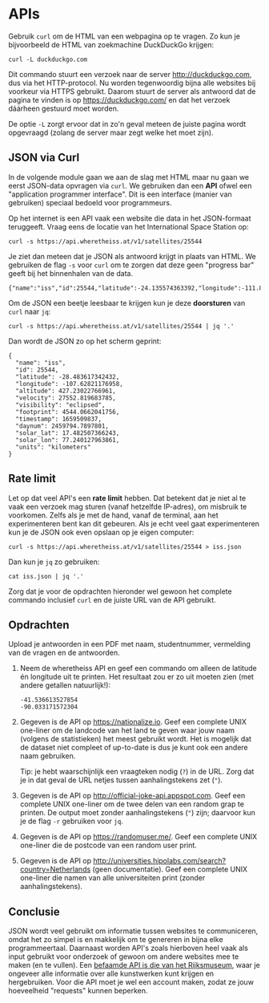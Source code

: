 # APIs

Gebruik `curl` om de HTML van een webpagina op te vragen. Zo kun je bijvoorbeeld de HTML van zoekmachine DuckDuckGo krijgen:

    curl -L duckduckgo.com

Dit commando stuurt een verzoek naar de server http://duckduckgo.com, dus via het HTTP-protocol. Nu worden tegenwoordig bijna alle websites bij voorkeur via HTTPS gebruikt. Daarom stuurt de server als antwoord dat de pagina te vinden is op https://duckduckgo.com/ en dat het verzoek dáárheen gestuurd moet worden.

De optie `-L` zorgt ervoor dat in zo'n geval meteen de juiste pagina wordt opgevraagd (zolang de server maar zegt welke het moet zijn).

## JSON via Curl

In de volgende module gaan we aan de slag met HTML maar nu gaan we eerst JSON-data opvragen via `curl`. We gebruiken dan een **API** ofwel een "application programmer interface". Dit is een interface (manier van gebruiken) speciaal bedoeld voor programmeurs.

Op het internet is een API vaak een website die data in het JSON-formaat teruggeeft. Vraag eens de locatie van het International Space Station op:

    curl -s https://api.wheretheiss.at/v1/satellites/25544

Je ziet dan meteen dat je JSON als antwoord krijgt in plaats van HTML. We gebruiken de flag `-s` voor `curl` om te zorgen dat deze geen "progress bar" geeft bij het binnenhalen van de data.

    {"name":"iss","id":25544,"latitude":-24.135574363392,"longitude":-111.86401960141,"altitude":425.37210858971,"velocity":27557.51464498,"visibility":"eclipsed","footprint":4534.693976796,"timestamp":1659509744,"daynum":2459794.7887037,"solar_lat":17.482788938462,"solar_lon":77.627649838076,"units":"kilometers"}

Om de JSON een beetje leesbaar te krijgen kun je deze **doorsturen** van `curl` naar `jq`:

    curl -s https://api.wheretheiss.at/v1/satellites/25544 | jq '.'

Dan wordt de JSON zo op het scherm geprint:

    {
      "name": "iss",
      "id": 25544,
      "latitude": -28.483617342432,
      "longitude": -107.62821176958,
      "altitude": 427.23022766961,
      "velocity": 27552.819683785,
      "visibility": "eclipsed",
      "footprint": 4544.0662041756,
      "timestamp": 1659509837,
      "daynum": 2459794.7897801,
      "solar_lat": 17.482507366243,
      "solar_lon": 77.240127963861,
      "units": "kilometers"
    }

## Rate limit

Let op dat veel API's een **rate limit** hebben. Dat betekent dat je niet al te vaak een verzoek mag sturen (vanaf hetzelfde IP-adres), om misbruik te voorkomen. Zelfs als je met de hand, vanaf de terminal, aan het experimenteren bent kan dit gebeuren. Als je echt veel gaat experimenteren kun je de JSON ook even opslaan op je eigen computer:

    curl -s https://api.wheretheiss.at/v1/satellites/25544 > iss.json

Dan kun je `jq` zo gebruiken:

    cat iss.json | jq '.'

Zorg dat je voor de opdrachten hieronder wel gewoon het complete commando inclusief `curl` en de juiste URL van de API gebruikt.

## Opdrachten

Upload je antwoorden in een PDF met naam, studentnummer, vermelding van de vragen en de antwoorden.

1.  Neem de wheretheiss API en geef een commando om alleen de latitude én longitude uit te printen. Het resultaat zou er zo uit moeten zien (met andere getallen natuurlijk!):

        -41.536613527854
        -90.033171572304

2.  Gegeven is de API op <https://nationalize.io>. Geef een complete UNIX one-liner om de landcode van het land te geven waar jouw naam (volgens de statistieken) het meest gebruikt wordt. Het is mogelijk dat de dataset niet compleet of up-to-date is dus je kunt ook een andere naam gebruiken.

    Tip: je hebt waarschijnlijk een vraagteken nodig (`?`) in de URL. Zorg dat je in dat geval de URL netjes tussen aanhalingstekens zet (`"`).

3.  Gegeven is de API op <http://official-joke-api.appspot.com>. Geef een complete UNIX one-liner om de twee delen van een random grap te printen. De output moet zonder aanhalingstekens (`"`) zijn; daarvoor kun je de flag `-r` gebruiken voor `jq`.

4.  Gegeven is de API op <https://randomuser.me/>. Geef een complete UNIX one-liner die de postcode van een random user print.

5.  Gegeven is de API op <http://universities.hipolabs.com/search?country=Netherlands> (geen documentatie). Geef een complete UNIX one-liner die namen van alle universiteiten print (zonder aanhalingstekens).

## Conclusie

JSON wordt veel gebruikt om informatie tussen websites te communiceren, omdat het zo simpel is en makkelijk om te genereren in bijna elke programmeertaal. Daarnaast worden API's zoals hierboven heel vaak als input gebruikt voor onderzoek of gewoon om andere websites mee te maken (en te vullen). Een [befaamde API is die van het Rijksmuseum](https://data.rijksmuseum.nl/object-metadata/api/), waar je ongeveer alle informatie over alle kunstwerken kunt krijgen en hergebruiken. Voor die API moet je wel een account maken, zodat ze jouw hoeveelheid "requests" kunnen beperken.
